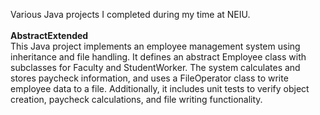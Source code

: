 Various Java projects I completed during my time at NEIU. <br>
<br>
**AbstractExtended** <br>
This Java project implements an employee management system using inheritance and file handling. It defines an abstract Employee class with subclasses for Faculty and StudentWorker. The system calculates and stores paycheck information, and uses a FileOperator class to write employee data to a file. Additionally, it includes unit tests to verify object creation, paycheck calculations, and file writing functionality.
